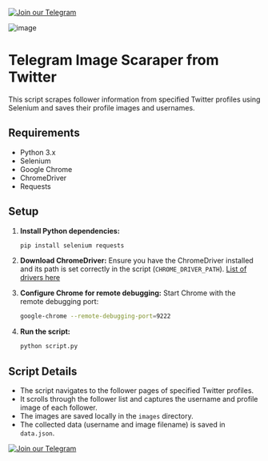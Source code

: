 [![Join our Telegram](https://img.shields.io/badge/Telegram-2CA5E0?style=for-the-badge&logo=telegram&logoColor=white)](https://t.me/hidden_coding)

![image](https://github.com/flaming-chameleon/telegram-profile-images-with-name/assets/73156836/480d510b-a0e6-4b98-8d30-c540c7b09581)

# Telegram Image Scaraper from Twitter

This script scrapes follower information from specified Twitter profiles using Selenium and saves their profile images and usernames. 

## Requirements

- Python 3.x
- Selenium
- Google Chrome
- ChromeDriver
- Requests

## Setup

1. **Install Python dependencies:**
   ```bash
   pip install selenium requests
   ```

2. **Download ChromeDriver:**
   Ensure you have the ChromeDriver installed and its path is set correctly in the script (`CHROME_DRIVER_PATH`).
   [List of drivers here](https://googlechromelabs.github.io/chrome-for-testing/#stable)

4. **Configure Chrome for remote debugging:**
   Start Chrome with the remote debugging port:
   ```bash
   google-chrome --remote-debugging-port=9222
   ```

5. **Run the script:**
   ```bash
   python script.py
   ```

## Script Details

- The script navigates to the follower pages of specified Twitter profiles.
- It scrolls through the follower list and captures the username and profile image of each follower.
- The images are saved locally in the `images` directory.
- The collected data (username and image filename) is saved in `data.json`.

  
[![Join our Telegram](https://img.shields.io/badge/Telegram-2CA5E0?style=for-the-badge&logo=telegram&logoColor=white)](https://t.me/hidden_coding)
